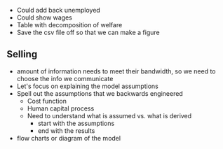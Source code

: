 
* Could add back unemployed 
* Could show wages
* Table with decomposition of welfare 
* Save the csv file off so that we can make a figure 
## Selling 
* amount of information needs to meet their bandwidth, so we need to choose the info we communicate 
* Let's focus on explaining the model assumptions 
* Spell out the assumptions that we backwards engineered 
	* Cost function 
	* Human capital process 
	* Need to understand what is assumed vs. what is derived 
		* start with the assumptions
		* end with the results
* flow charts or diagram of the model 

